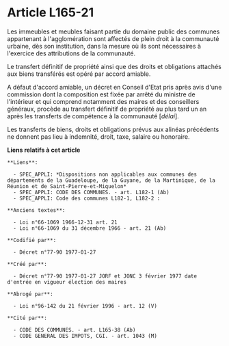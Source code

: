 # Article L165-21

Les immeubles et meubles faisant partie du domaine public des communes appartenant à l'agglomération sont affectés de plein
droit à la communauté urbaine, dès son institution, dans la mesure où ils sont nécessaires à l'exercice des attributions de
la communauté. 

Le transfert définitif de propriété ainsi que des droits et obligations attachés aux biens transférés est opéré par accord
amiable. 

A défaut d'accord amiable, un décret en Conseil d'Etat pris après avis d'une commission dont la composition est fixée par
arrêté du ministre de l'intérieur et qui comprend notamment des maires et des conseillers généraux, procède au transfert
définitif de propriété au plus tard un an après les transferts de compétence à la communauté [*délai*]. 

Les transferts de biens, droits et obligations prévus aux alinéas précédents ne donnent pas lieu à indemnité, droit, taxe,
salaire ou honoraire.

**Liens relatifs à cet article**

	**Liens**:

	  - SPEC_APPLI: *Dispositions non applicables aux communes des départements de la Guadeloupe, de la Guyane, de la Martinique, de la Réunion et de Saint-Pierre-et-Miquelon*
	  - SPEC_APPLI: CODE DES COMMUNES. - art. L182-1 (Ab)
	  - SPEC_APPLI: Code des communes L182-1, L182-2 :

	**Anciens textes**:

	  - Loi n°66-1069 1966-12-31 art. 21
	  - Loi n°66-1069 du 31 décembre 1966 - art. 21 (Ab)

	**Codifié par**:

	  - Décret n°77-90 1977-01-27

	**Créé par**:

	  - Décret n°77-90 1977-01-27 JORF et JONC 3 février 1977 date d'entrée en vigueur élection des maires

	**Abrogé par**:

	  - Loi n°96-142 du 21 février 1996 - art. 12 (V)

	**Cité par**:

	  - CODE DES COMMUNES. - art. L165-38 (Ab)
	  - CODE GENERAL DES IMPOTS, CGI. - art. 1043 (M)
